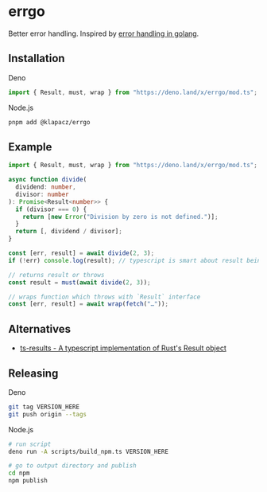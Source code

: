 # errgo

Better error handling. Inspired by
[error handling in golang](https://go.dev/blog/error-handling-and-go).

## Installation

Deno

```ts
import { Result, must, wrap } from "https://deno.land/x/errgo/mod.ts";
```

Node.js

```sh
pnpm add @klapacz/errgo
```

## Example

```ts
import { Result, must, wrap } from "https://deno.land/x/errgo/mod.ts";

async function divide(
  dividend: number,
  divisor: number
): Promise<Result<number>> {
  if (divisor === 0) {
    return [new Error("Division by zero is not defined.")];
  }
  return [, dividend / divisor];
}

const [err, result] = await divide(2, 3);
if (!err) console.log(result); // typescript is smart about result being defined

// returns result or throws
const result = must(await divide(2, 3));

// wraps function which throws with `Result` interface
const [err, result] = await wrap(fetch("…"));
```

## Alternatives

- [ts-results - A typescript implementation of Rust's Result object](https://github.com/vultix/ts-results)

## Releasing

Deno

```sh
git tag VERSION_HERE
git push origin --tags
```

Node.js

```sh
# run script
deno run -A scripts/build_npm.ts VERSION_HERE

# go to output directory and publish
cd npm
npm publish
```
